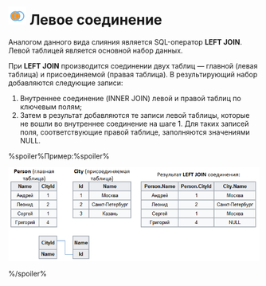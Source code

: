 # ![Левое соединение](../../../media/app/processors/transformation/joins-09.svg) Левое соединение

Аналогом данного вида слияния является SQL-оператор **LEFT JOIN**. Левой таблицей является основной набор данных.

При **LEFT JOIN** производится соединении двух таблиц — главной (левая таблица) и присоединяемой (правая таблица). В результирующий набор добавляются следующие записи:

 1. Внутреннее соединение (INNER JOIN) левой и правой таблиц по ключевым полям;
 2. Затем в результат добавляются те записи левой таблицы, которые не вошли во внутреннее соединение на шаге 1. Для таких записей поля, соответствующие правой таблице, заполняются значениями NULL.

%spoiler%Пример:%spoiler%

![Пример](../../../media/app/processors/transformation/join/left-join-example-new.png)

%/spoiler%